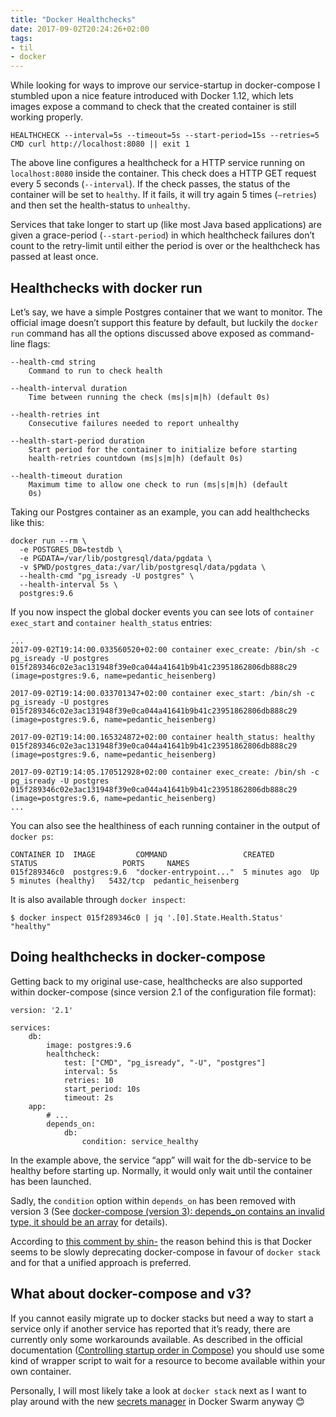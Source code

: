 ```yaml
---
title: "Docker Healthchecks"
date: 2017-09-02T20:24:26+02:00
tags:
- til
- docker
---
```


While looking for ways to improve our service-startup in docker-compose I
stumbled upon a nice feature introduced with Docker 1.12, which lets images
expose a command to check that the created container is still working properly.

```
HEALTHCHECK --interval=5s --timeout=5s --start-period=15s --retries=5 CMD curl http://localhost:8080 || exit 1
```

The above line configures a healthcheck for a HTTP service running on
`localhost:8080` inside the container. This check does a HTTP GET request every
5 seconds (`--interval`). If the check passes, the status of the container will
be set to `healthy`. If it fails, it will try again 5 times (`—retries`) and
then set the health-status to `unhealthy`.

Services that take longer to start up (like most Java based applications) are
given a grace-period (`--start-period`) in which healthcheck failures don’t
count to the retry-limit until either the period is over or the healthcheck has
passed at least once.


## Healthchecks with docker run

Let’s say, we have a simple Postgres container that we want to monitor. The
official image doesn’t support this feature by default, but luckily the `docker
run` command has all the options discussed above exposed as command-line flags:

```
--health-cmd string
	Command to run to check health

--health-interval duration
	Time between running the check (ms|s|m|h) (default 0s)

--health-retries int
	Consecutive failures needed to report unhealthy

--health-start-period duration
	Start period for the container to initialize before starting
	health-retries countdown (ms|s|m|h) (default 0s)

--health-timeout duration
	Maximum time to allow one check to run (ms|s|m|h) (default
	0s)
```

Taking our Postgres container as an example, you can add healthchecks like this:

```
docker run --rm \
  -e POSTGRES_DB=testdb \
  -e PGDATA=/var/lib/postgresql/data/pgdata \
  -v $PWD/postgres_data:/var/lib/postgresql/data/pgdata \
  --health-cmd "pg_isready -U postgres" \
  --health-interval 5s \
  postgres:9.6
```

If you now inspect the global docker events you can see lots of `container
exec_start` and `container health_status` entries:

```
...
2017-09-02T19:14:00.033560520+02:00 container exec_create: /bin/sh -c pg_isready -U postgres 015f289346c02e3ac131948f39e0ca044a41641b9b41c23951862806db888c29 (image=postgres:9.6, name=pedantic_heisenberg)

2017-09-02T19:14:00.033701347+02:00 container exec_start: /bin/sh -c pg_isready -U postgres 015f289346c02e3ac131948f39e0ca044a41641b9b41c23951862806db888c29 (image=postgres:9.6, name=pedantic_heisenberg)

2017-09-02T19:14:00.165324872+02:00 container health_status: healthy 015f289346c02e3ac131948f39e0ca044a41641b9b41c23951862806db888c29 (image=postgres:9.6, name=pedantic_heisenberg)

2017-09-02T19:14:05.170512928+02:00 container exec_create: /bin/sh -c pg_isready -U postgres 015f289346c02e3ac131948f39e0ca044a41641b9b41c23951862806db888c29 (image=postgres:9.6, name=pedantic_heisenberg)
...
```

You can also see the healthiness of each running container in the output of
`docker ps`:

```
CONTAINER ID  IMAGE         COMMAND                 CREATED        STATUS                   PORTS     NAMES
015f289346c0  postgres:9.6  "docker-entrypoint..."  5 minutes ago  Up 5 minutes (healthy)   5432/tcp  pedantic_heisenberg
```

It is also available through `docker inspect`:

```
$ docker inspect 015f289346c0 | jq '.[0].State.Health.Status'
"healthy"
```

## Doing healthchecks in docker-compose

Getting back to my original use-case, healthchecks are also supported within
docker-compose (since version 2.1 of the configuration file format):

```
version: '2.1'

services:
	db:
		image: postgres:9.6
		healthcheck:
			test: ["CMD", "pg_isready", "-U", "postgres"]
			interval: 5s
			retries: 10
			start_period: 10s
			timeout: 2s
	app:
		# ...
		depends_on:
			db:
				condition: service_healthy
```

In the example above, the service “app” will wait for the db-service to be
healthy before starting up. Normally, it would only wait until the container has
been launched.

Sadly, the `condition` option within `depends_on` has been removed with version
3 (See [docker-compose (version 3): depends_on contains an invalid type, it should be an array](https://github.com/moby/moby/issues/30404)
for details).

According
to
[this comment by shin-](https://github.com/docker/compose/issues/4305#issuecomment-276527457) the
reason behind this is that Docker seems to be slowly deprecating docker-compose
in favour of `docker stack` and for that a unified approach is preferred.

## What about docker-compose and v3?

If you cannot easily migrate up to docker stacks but need a way to start a
service only if another service has reported that it’s ready, there are
currently only some workarounds available. As described in the official
documentation
([Controlling startup order in Compose](https://docs.docker.com/compose/startup-order/))
you should use some kind of wrapper script to wait for a resource to become
available within your own container.

Personally, I will most likely take a look at `docker stack` next as I want to
play around with the
new [secrets manager](https://docs.docker.com/engine/swarm/secrets/) in Docker
Swarm anyway 😊
